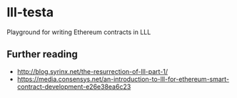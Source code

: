 # lll-testa
Playground for writing Ethereum contracts in LLL

## Further reading
- http://blog.syrinx.net/the-resurrection-of-lll-part-1/
- https://media.consensys.net/an-introduction-to-lll-for-ethereum-smart-contract-development-e26e38ea6c23
